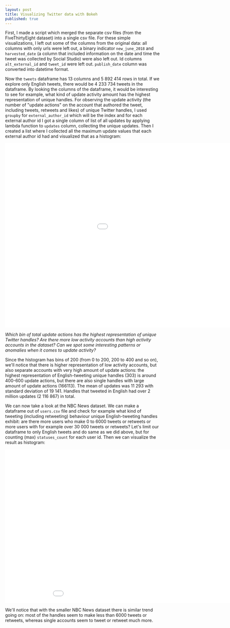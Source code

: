 ```yaml
---
layout: post
title: Visualizing Twitter data with Bokeh
published: true
---
```


First, I made a script which merged the separate csv files (from the FiveThirtyEight dataset) into a single csv file. For these simple visualizations, I left out some of the columns from the original data: all columns with only urls were left out, a binary indicator `new_june_2018` and `harvested_date` (a column that included information on the date and time the tweet was collected by Social Studio) were also left out. Id columns `alt_external_id` and `tweet_id` were left out. `publish_date` column was converted into datetime format.

Now the `tweets` dataframe has 13 columns and 5 892 414 rows in total. If we explore only English tweets, there would be 4 233 734 tweets in the dataframe. By looking the columns of the dataframe, it would be interesting to see for example, what kind of update activity amount has the highest representation of unique handles. For observing the update activity (the number of "update actions" on the account that authored the tweet, including tweets, retweets and likes) of unique Twitter handles, I used `groupby` for `external_author_id` which will be the index and for each external author id I got a single column of list of all updates by applying lambda function to `updates` column, collecting the unique updates. Then I created a list where I collected all the maximum update values that each external author id had and visualized that as a histogram:


<iframe width="1200" height="600" frameborder="0" scrolling="no" src="../graphs/histogram_twitter_IRA.html"></iframe>

*Which bin of total update actions has the highest representation of unique Twitter handles? Are there more low activity accounts than high activity accounts in the dataset? Can we spot some interesting patterns or anomalies when it comes to update activity?*

Since the histogram has bins of 200 (from 0 to 200, 200 to 400 and so on), we'll notice that there is higher representation of low activity accounts, but also separate accounts with very high amount of update actions: the highest representation of English-tweeting unique handles (303) is around 400-600 update actions, but there are also single handles with large amount of update actions (166113). The mean of updates was 11 293 with standard deviation of 19 141. Handles that tweeted in English had over 2 million updates (2 116 867) in total.

We can now take a look at the NBC News dataset. We can make a dataframe out of `users.csv` file and check for example what kind of tweeting (including retweeting) behaviour unique English-tweeting handles exhibit: are there more users who make 0 to 6000 tweets or retweets or more users with for example over 30 000 tweets or retweets? Let's limit our dataframe to only English tweets and do same as we did above, but for counting (max) `statuses_count` for each user id. Then we can visualize the result as histogram:

<iframe width="1000" height="500" frameborder="0" scrolling="no" src="../graphs/histogram_twitter_NBC.html"></iframe>

We'll notice that with the smaller NBC News dataset there is similar trend going on: most of the handles seem to make less than 6000 tweets or retweets, whereas single accounts seem to tweet or retweet much more.
